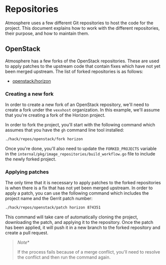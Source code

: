 # Repositories

Atmosphere uses a few different Git repositories to host the code for the
project.  This document explains how to work with the different repositories,
their purpose, and how to maintain them.

## OpenStack

Atmosphere has a few forks of the OpenStack repositories.  These are used to
apply patches to the upstream code that contain fixes which have not yet been
merged upstream.  The list of forked repositories is as follows:

* [openstack/horizon](https://github.com/vexxhost/horizon)

### Creating a new fork

In order to create a new fork of an OpenStack repository, we'll need to create
a fork under the `vexxhost` organization.  In this example, we'll assume that
you're creating a fork of the Horizon project.

In order to fork the project, you'll start with the following command which
assumes that you have the `gh` command line tool installed:

```bash
./hack/repos/openstack/fork horizon
```

Once you're done, you'll also need to update the `FORKED_PROJECTS` variable in
the `internal/pkg/image_repositories/build_workflow.go` file to include the
newly forked project.

### Applying patches

The only time that it is necessary to apply patches to the forked repositories
is when there is a fix that has not yet been merged upstream.  In order to
apply a patch, you can use the following command which includes the project
name and the Gerrit patch number:

```bash
./hack/repos/openstack/patch horizon 874351
```

This command will take care of automatically cloning the project, downloading
the patch, and applying it to the repository.  Once the patch has been applied,
it will push it in a new branch to the forked repository and create a pull
request.

> *Note**
>
> If the process fails because of a merge conflict, you'll need to resolve the
> conflict and then run the command again.
